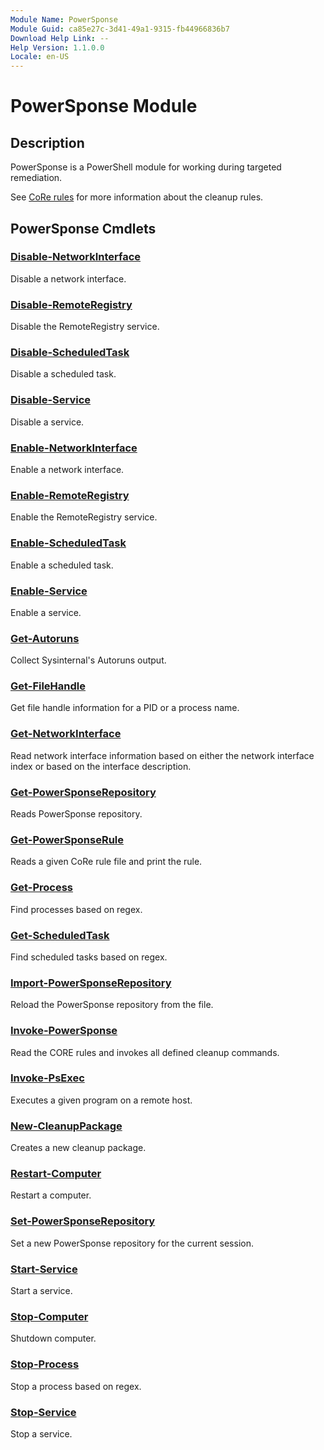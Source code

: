 ```yaml
---
Module Name: PowerSponse
Module Guid: ca85e27c-3d41-49a1-9315-fb44966836b7
Download Help Link: --
Help Version: 1.1.0.0
Locale: en-US
---
```


# PowerSponse Module
## Description
PowerSponse is a PowerShell module for working during targeted remediation.

See [CoRe rules](https://github.com/swisscom/PowerSponse/wiki/CoRe-rules) for
more information about the cleanup rules.

## PowerSponse Cmdlets
### [Disable-NetworkInterface](Disable-NetworkInterface.md)
Disable a network interface.

### [Disable-RemoteRegistry](Disable-RemoteRegistry.md)
Disable the RemoteRegistry service.

### [Disable-ScheduledTask](Disable-ScheduledTask.md)
Disable a scheduled task.

### [Disable-Service](Disable-Service.md)
Disable a service.

### [Enable-NetworkInterface](Enable-NetworkInterface.md)
Enable a network interface.

### [Enable-RemoteRegistry](Enable-RemoteRegistry.md)
Enable the RemoteRegistry service.

### [Enable-ScheduledTask](Enable-ScheduledTask.md)
Enable a scheduled task.

### [Enable-Service](Enable-Service.md)
Enable a service.

### [Get-Autoruns](Get-Autoruns.md)
Collect Sysinternal's Autoruns output.

### [Get-FileHandle](Get-FileHandle.md)
Get file handle information for a PID or a process name.

### [Get-NetworkInterface](Get-NetworkInterface.md)
Read network interface information based on either the network interface
index or based on the interface description.

### [Get-PowerSponseRepository](Get-PowerSponseRepository.md)
Reads PowerSponse repository.

### [Get-PowerSponseRule](Get-PowerSponseRule.md)
Reads a given CoRe rule file and print the rule.

### [Get-Process](Get-Process.md)
Find processes based on regex.

### [Get-ScheduledTask](Get-ScheduledTask.md)
Find scheduled tasks based on regex. 

### [Import-PowerSponseRepository](Import-PowerSponseRepository.md)
Reload the PowerSponse repository from the file.

### [Invoke-PowerSponse](Invoke-PowerSponse.md)
Read the CORE rules and invokes all defined cleanup commands.

### [Invoke-PsExec](Invoke-PsExec.md)
Executes a given program on a remote host.

### [New-CleanupPackage](New-CleanupPackage.md)
Creates a new cleanup package.

### [Restart-Computer](Restart-Computer.md)
Restart a computer.

### [Set-PowerSponseRepository](Set-PowerSponseRepository.md)
Set a new PowerSponse repository for the current session.

### [Start-Service](Start-Service.md)
Start a service.

### [Stop-Computer](Stop-Computer.md)
Shutdown computer.

### [Stop-Process](Stop-Process.md)
Stop a process based on regex.

### [Stop-Service](Stop-Service.md)
Stop a service.

